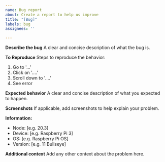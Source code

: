 ```yaml
---
name: Bug report
about: Create a report to help us improve
title: "[Bug]"
labels: bug
assignees: ''

---
```


**Describe the bug**
A clear and concise description of what the bug is.

**To Reproduce**
Steps to reproduce the behavior:
1. Go to '...'
2. Click on '....'
3. Scroll down to '....'
4. See error

**Expected behavior**
A clear and concise description of what you expected to happen.

**Screenshots**
If applicable, add screenshots to help explain your problem.

**Information:**
 - Node: [e.g. 20.3]
 - Device: [e.g. Raspberry Pi 3]
 - OS: [e.g. Raspberry Pi OS]
 - Version: [e.g. 11 Bullseye]

**Additional context**
Add any other context about the problem here.
